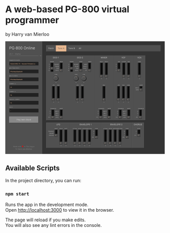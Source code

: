 # A web-based PG-800 virtual programmer
by Harry van Mierloo

![alt text](https://raw.githubusercontent.com/harryvanmierloo/pg-800/master/screenshots/2020-04-27.png?token=AJNB6LZJUTSD6QNSA6TPMKS6VAHY6 "Logo Title Text 1")

## Available Scripts

In the project directory, you can run:

### `npm start`

Runs the app in the development mode.<br />
Open [http://localhost:3000](http://localhost:3000) to view it in the browser.

The page will reload if you make edits.<br />
You will also see any lint errors in the console.
